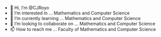 - 👋 Hi, I’m @CJRoyo
- 👀 I’m interested in ... Mathematics and Computer Science
- 🌱 I’m currently learning ... Mathematics and Computer Science
- 💞️ I’m looking to collaborate on ... Mathematics and Computer Science  
- 📫 How to reach me ... Faculty of Mathematics and Computer Science

<!---
CJRoyo/CJRoyo is a ✨ special ✨ repository because its `README.md` (this file) appears on your GitHub profile.
You can click the Preview link to take a look at your changes.
--->
